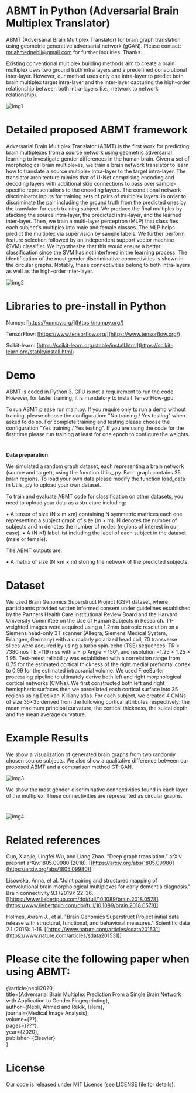 # **ABMT in Python (Adversarial Brain Multiplex Translator)**

ABMT (Adversarial Brain Multiplex Translator) for brain graph translation using geometric generative adversarial network (gGAN). Please contact: [mr.ahmednebli@gmail.com](mailto:mr.ahmednebli@gmail.com) for further inquiries. Thanks.

Existing conventional multiplex building methods aim to create a brain multiplex uses two ground truth intra layers and a predefined convolutional inter-layer. However, our method uses only one intra-layer to predict both brain multiplex target intra-layer and the inter-layer capturing the high-order relationship between both intra-layers (i.e., network to network relationship).

![img1](./conventional.png)

# Detailed proposed ABMT framework

Adversarial Brain Multiplex Translator (ABMT) is the first work for predicting brain multiplexes from a source network using geometric adversarial learning to investigate gender differences in the human brain. Given a set of morphological brain multiplexes, we train a brain network translator to learn how to translate a source multiplex intra-layer to the target intra-layer. The translator architecture mimics that of U-Net comprising encoding and decoding layers with additional skip connections to pass over sample-specific representations to the encoding layers. The conditional network discriminator inputs for training sets of pairs of multiplex layers: in order to discriminate the pair including the ground truth from the predicted ones by the translator for each training subject. We produce the final multiplex by stacking the source intra-layer, the predicted intra-layer, and the learned inter-layer. Then, we train a multi-layer perceptron (MLP) that classifies each subject&#39;s multiplex into male and female classes. The MLP helps predict the multiplex via supervision by sample labels. We further perform feature selection followed by an independent support vector machine (SVM) classifier. We hypothesize that this would ensure a better classification since the SVM has not interfered in the learning process. The identification of the most gender discriminative connectivities is shown in the circular graphs. Notably, these connectivities belong to both intra-layers as well as the high-order inter-layer.

![img2](./architecture.png)

# Libraries to pre-install in Python

Numpy: [https://numpy.org/](https://numpy.org/)

TensorFlow: [https://www.tensorflow.org/](https://www.tensorflow.org/)

Scikit-learn: [https://scikit-learn.org/stable/install.html](https://scikit-learn.org/stable/install.html)

#


# Demo

ABMT is coded in Python 3. GPU is not a requirement to run the code. However, for faster training, it is mandatory to install TensorFlow-gpu.

To run ABMT please run main.py. If you require only to run a demo without training, please choose the configuration: &quot;No training / Yes testing&quot; when asked to do so. For complete training and testing please choose the configuration &quot;Yes training / Yes testing&quot;. If you are using the code for the first time please run training at least for one epoch to configure the weights.

#


**Data preparation**

We simulated a random graph dataset, each representing a brain network (source and target), using the function Utils\_.py. Each graph contains 35 brain regions. To load your own data please modify the function load\_data in Utils\_.py to upload your own dataset.

To train and evaluate ABMT code for classification on other datasets, you need to upload your data as a structure including:

• A tensor of size (N × m ×m) containing N symmetric matrices each one representing a subject graph of size (m × m). N denotes the number of subjects and m denotes the number of nodes (regions of interest in our case).
 • A (N ×1) label list including the label of each subject in the dataset (male or female).

The ABMT outputs are:

• A matrix of size (N ×m × m) storing the network of the predicted subjects.

# Dataset

We used Brain Genomics Superstruct Project (GSP) dataset, where participants provided written informed consent under guidelines established by the Partners Health Care Institutional Review Board and the Harvard University Committee on the Use of Human Subjects in Research. T1-weighted images were acquired using a 1.2mm isotropic resolution on a Siemens head-only 3T scanner (Allegra, Siemens Medical System, Erlangen, Germany) with a circularly polarized head coil, 70 transverse slices were acquired by using a turbo spin-echo (TSE) sequences: TR = 7380 nos TE =119 mss with a Flip Angle = 150°, and resolution =1.25 × 1.25 × 1.95. Test-retest reliability was established with a correlation range from 0.75 for the estimated cortical thickness of the right medial prefrontal cortex to 0.99 for the estimated intracranial volume. We used FreeSurfer processing pipeline to ultimately derive both left and right morphological cortical networks (CMNs). We first constructed both left and right hemispheric surfaces then we parcellated each cortical surface into 35 regions using Desikan-Killiany atlas. For each subject, we created 4 CMNs of size 35×35 derived from the following cortical attributes respectively: the mean maximum principal curvature, the cortical thickness, the sulcal depth, and the mean average curvature.

# Example Results

We show a visualization of generated brain graphs from two randomly chosen source subjects. We also show a qualitative difference between our proposed ABMT and a comparison method GT-GAN.


![img3](./residuals.png)

We show the most gender-discriminative connectivities found in each layer of the multiplex. These connectivities are represented as circular graphs.

#
![img4](./circular_graph.png)

# Related references

Guo, Xiaojie, Lingfei Wu, and Liang Zhao. &quot;Deep graph translation.&quot; arXiv preprint arXiv:1805.09980 (2018). [[https://arxiv.org/abs/1805.09980](https://arxiv.org/abs/1805.09980)]

Lisowska, Anna, et al. &quot;Joint pairing and structured mapping of convolutional brain morphological multiplexes for early dementia diagnosis.&quot; Brain connectivity 9.1 (2019): 22-36. [[https://www.liebertpub.com/doi/full/10.1089/brain.2018.0578](https://www.liebertpub.com/doi/full/10.1089/brain.2018.0578)]

Holmes, Avram J., et al. &quot;Brain Genomics Superstruct Project initial data release with structural, functional, and behavioral measures.&quot; Scientific data 2.1 (2015): 1-16. [[https://www.nature.com/articles/sdata201531](https://www.nature.com/articles/sdata201531)]

# Please cite the following paper when using ABMT:

@article{nebli2020, <br/>
 title={Adversarial Brain Multiplex Prediction From a Single Brain Network with Application to Gender Fingerprinting},<br/>
 author={Nebli, Ahmed and Rekik, Islem},<br/>
 journal={Medical Image Analysis},<br/>
 volume={??},<br/>
 pages={???},<br/>
 year={2020},<br/>
 publisher={Elsevier}<br/>
 }<br/>


# License

Our code is released under MIT License (see LICENSE file for details).
